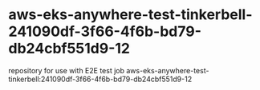 # aws-eks-anywhere-test-tinkerbell-241090df-3f66-4f6b-bd79-db24cbf551d9-12
repository for use with E2E test job aws-eks-anywhere-test-tinkerbell:241090df-3f66-4f6b-bd79-db24cbf551d9-12
